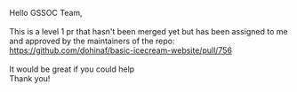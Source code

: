 Hello GSSOC Team,<br><BR>
This is a level 1 pr that hasn't been merged yet but has been assigned to me and approved by the maintainers of the repo: 
https://github.com/dohinaf/basic-icecream-website/pull/756
<BR><BR> It would be great if you could help <br> Thank you!
